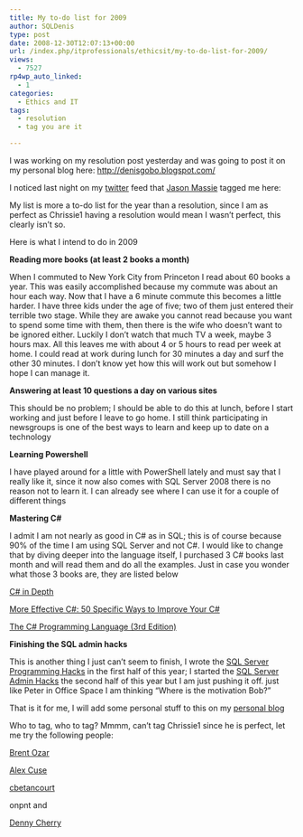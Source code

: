 ```yaml
---
title: My to-do list for 2009
author: SQLDenis
type: post
date: 2008-12-30T12:07:13+00:00
url: /index.php/itprofessionals/ethicsit/my-to-do-list-for-2009/
views:
  - 7527
rp4wp_auto_linked:
  - 1
categories:
  - Ethics and IT
tags:
  - resolution
  - tag you are it

---
```

I was working on my resolution post yesterday and was going to post it on my personal blog here: http://denisgobo.blogspot.com/
  
I noticed last night on my [twitter][1] feed that [Jason Massie][2] tagged me here:
  
My list is more a to-do list for the year than a resolution, since I am as perfect as Chrissie1 having a resolution would mean I wasn’t perfect, this clearly isn’t so.

Here is what I intend to do in 2009

**Reading more books (at least 2 books a month)**
  
When I commuted to New York City from Princeton I read about 60 books a year. This was easily accomplished because my commute was about an hour each way. Now that I have a 6 minute commute this becomes a little harder. I have three kids under the age of five; two of them just entered their terrible two stage. While they are awake you cannot read because you want to spend some time with them, then there is the wife who doesn’t want to be ignored either. Luckily I don’t watch that much TV a week, maybe 3 hours max. All this leaves me with about 4 or 5 hours to read per week at home. I could read at work during lunch for 30 minutes a day and surf the other 30 minutes. I don’t know yet how this will work out but somehow I hope I can manage it.

**Answering at least 10 questions a day on various sites**
  
This should be no problem; I should be able to do this at lunch, before I start working and just before I leave to go home. I still think participating in newsgroups is one of the best ways to learn and keep up to date on a technology

**Learning Powershell**
  
I have played around for a little with PowerShell lately and must say that I really like it, since it now also comes with SQL Server 2008 there is no reason not to learn it. I can already see where I can use it for a couple of different things

**Mastering C#**
  
I admit I am not nearly as good in C# as in SQL; this is of course because 90% of the time I am using SQL Server and not C#. I would like to change that by diving deeper into the language itself, I purchased 3 C# books last month and will read them and do all the examples. Just in case you wonder what those 3 books are, they are listed below
  
[C# in Depth][3]
  
[More Effective C#: 50 Specific Ways to Improve Your C#][4]
  
[The C# Programming Language (3rd Edition)][5] 

**Finishing the SQL admin hacks** 
  
This is another thing I just can’t seem to finish, I wrote the [SQL Server Programming Hacks][6] in the first half of this year; I started the [SQL Server Admin Hacks][7] the second half of this year but I am just pushing it off. just like Peter in Office Space I am thinking &#8220;Where is the motivation Bob?&#8221;

That is it for me, I will add some personal stuff to this on my [personal blog][8]

Who to tag, who to tag? Mmmm, can&#8217;t tag Chrissie1 since he is perfect, let me try the following people:
  
[Brent Ozar][9]
  
[Alex Cuse][10]
  
[cbetancourt][11]
  
onpnt and
  
[Denny Cherry][12]

 [1]: http://twitter.com/DenisGobo
 [2]: http://twitter.com/statisticsio/status/1085387187
 [3]: http://www.amazon.com/gp/product/1933988363?ie=UTF8&tag=sql08-20&linkCode=xm2&camp=1789&creativeASIN=1933988363
 [4]: http://www.amazon.com/gp/product/0321485890?ie=UTF8&tag=sql08-20&linkCode=xm2&camp=1789&creativeASIN=0321485890
 [5]: http://www.amazon.com/gp/product/0321562992?ie=UTF8&tag=sql08-20&linkCode=xm2&camp=1789&creativeASIN=0321562992
 [6]: http://forum.ltd.local/viewtopic.php?f=17&t=306
 [7]: http://wiki.ltd.local/index.php/SQL_Server_Admin_Hacks
 [8]: http://denisgobo.blogspot.com/
 [9]: http://www.brentozar.com/
 [10]: http://www.alexcuse.com/
 [11]: http://claude.betancourt.us/
 [12]: http://itknowledgeexchange.techtarget.com/sql-server/